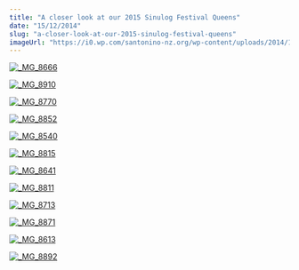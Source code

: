 ```yaml
---
title: "A closer look at our 2015 Sinulog Festival Queens"
date: "15/12/2014"
slug: "a-closer-look-at-our-2015-sinulog-festival-queens"
imageUrl: "https://i0.wp.com/santonino-nz.org/wp-content/uploads/2014/12/MG_8666-1024x682.jpg?resize=701%2C467"
---
```


[![_MG_8666](assets\images\MG_8666-1024x682.jpg)](https://i0.wp.com/santonino-nz.org/wp-content/uploads/2014/12/MG_8666.jpg)

[![_MG_8910](assets\images\MG_8910-1024x682.jpg)](https://i0.wp.com/santonino-nz.org/wp-content/uploads/2014/12/MG_8910.jpg)

[![_MG_8770](assets\images\MG_8770-1024x682.jpg)](https://i0.wp.com/santonino-nz.org/wp-content/uploads/2014/12/MG_8770.jpg)

[![_MG_8852](assets\images\MG_8852-1024x682.jpg)](https://i0.wp.com/santonino-nz.org/wp-content/uploads/2014/12/MG_8852.jpg)

[![_MG_8540](assets\images\MG_8540-1024x682.jpg)](https://i0.wp.com/santonino-nz.org/wp-content/uploads/2014/12/MG_8540.jpg)

[![_MG_8815](assets\images\MG_8815-1024x672.jpg)](https://i0.wp.com/santonino-nz.org/wp-content/uploads/2014/12/MG_8815.jpg)

[![_MG_8641](assets\images\MG_8641-1024x682.jpg)](https://i0.wp.com/santonino-nz.org/wp-content/uploads/2014/12/MG_8641.jpg)

[![_MG_8811](assets\images\MG_8811-1024x682.jpg)](https://i0.wp.com/santonino-nz.org/wp-content/uploads/2014/12/MG_8811.jpg)

[![_MG_8713](assets\images\MG_8713-1024x682.jpg)](https://i0.wp.com/santonino-nz.org/wp-content/uploads/2014/12/MG_8713.jpg)

[![_MG_8871](assets\images\MG_8871-1024x682.jpg)](https://i0.wp.com/santonino-nz.org/wp-content/uploads/2014/12/MG_8871.jpg)

[![_MG_8613](assets\images\MG_8613-1024x682.jpg)](https://i0.wp.com/santonino-nz.org/wp-content/uploads/2014/12/MG_8613.jpg)

[![_MG_8892](assets\images\MG_8892-1024x682.jpg)](https://i0.wp.com/santonino-nz.org/wp-content/uploads/2014/12/MG_8892.jpg)